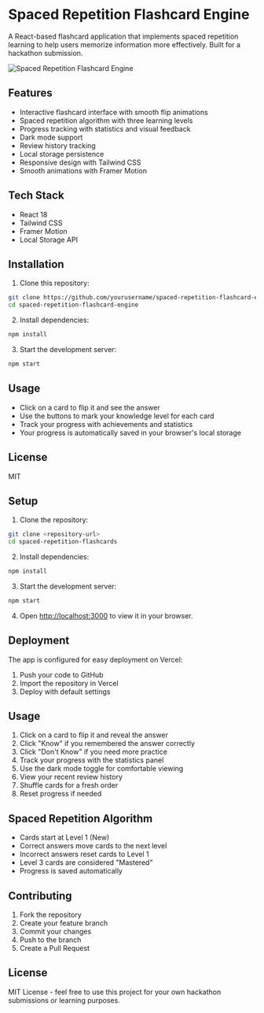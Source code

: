 # Spaced Repetition Flashcard Engine

A React-based flashcard application that implements spaced repetition learning to help users memorize information more effectively. Built for a hackathon submission.

![Spaced Repetition Flashcard Engine]([https://via.placeholder.com/800x400?text=Spaced+Repetition+Flashcard+Engine](https://spaced-repetition-flashcard-engine.vercel.app/flashcards))

## Features

- Interactive flashcard interface with smooth flip animations
- Spaced repetition algorithm with three learning levels
- Progress tracking with statistics and visual feedback
- Dark mode support
- Review history tracking
- Local storage persistence
- Responsive design with Tailwind CSS
- Smooth animations with Framer Motion

## Tech Stack

- React 18
- Tailwind CSS
- Framer Motion
- Local Storage API

## Installation

1. Clone this repository:
```bash
git clone https://github.com/yourusername/spaced-repetition-flashcard-engine.git
cd spaced-repetition-flashcard-engine
```

2. Install dependencies:
```bash
npm install
```

3. Start the development server:
```bash
npm start
```

## Usage

- Click on a card to flip it and see the answer
- Use the buttons to mark your knowledge level for each card
- Track your progress with achievements and statistics
- Your progress is automatically saved in your browser's local storage

## License

MIT

## Setup

1. Clone the repository:
```bash
git clone <repository-url>
cd spaced-repetition-flashcards
```

2. Install dependencies:
```bash
npm install
```

3. Start the development server:
```bash
npm start
```

4. Open [http://localhost:3000](http://localhost:3000) to view it in your browser.

## Deployment

The app is configured for easy deployment on Vercel:

1. Push your code to GitHub
2. Import the repository in Vercel
3. Deploy with default settings

## Usage

1. Click on a card to flip it and reveal the answer
2. Click "Know" if you remembered the answer correctly
3. Click "Don't Know" if you need more practice
4. Track your progress with the statistics panel
5. Use the dark mode toggle for comfortable viewing
6. View your recent review history
7. Shuffle cards for a fresh order
8. Reset progress if needed

## Spaced Repetition Algorithm

- Cards start at Level 1 (New)
- Correct answers move cards to the next level
- Incorrect answers reset cards to Level 1
- Level 3 cards are considered "Mastered"
- Progress is saved automatically

## Contributing

1. Fork the repository
2. Create your feature branch
3. Commit your changes
4. Push to the branch
5. Create a Pull Request

## License

MIT License - feel free to use this project for your own hackathon submissions or learning purposes. 
